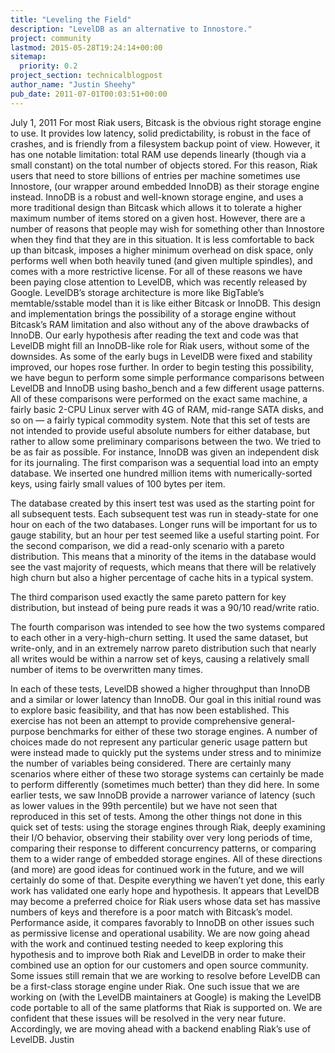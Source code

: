```yaml
---
title: "Leveling the Field"
description: "LevelDB as an alternative to Innostore."
project: community
lastmod: 2015-05-28T19:24:14+00:00
sitemap:
  priority: 0.2
project_section: technicalblogpost
author_name: "Justin Sheehy"
pub_date: 2011-07-01T00:03:51+00:00
---
```

July 1, 2011
For most Riak users, Bitcask is the obvious right storage engine to use. It provides low latency, solid predictability, is robust in the face of crashes, and is friendly from a filesystem backup point of view. However, it has one notable limitation: total RAM use depends linearly (though via a small constant) on the total number of objects stored. For this reason, Riak users that need to store billions of entries per machine sometimes use Innostore, (our wrapper around embedded InnoDB) as their storage engine instead. InnoDB is a robust and well-known storage engine, and uses a more traditional design than Bitcask which allows it to tolerate a higher maximum number of items stored on a given host.
However, there are a number of reasons that people may wish for something other than Innostore when they find that they are in this situation. It is less comfortable to back up than bitcask, imposes a higher minimum overhead on disk space, only performs well when both heavily tuned (and given multiple spindles), and comes with a more restrictive license. For all of these reasons we have been paying close attention to LevelDB, which was recently released by Google. LevelDB’s storage architecture is more like BigTable’s memtable/sstable model than it is like either Bitcask or InnoDB. This design and implementation brings the possibility of a storage engine without Bitcask’s RAM limitation and also without any of the above drawbacks of InnoDB. Our early hypothesis after reading the text and code was that LevelDB might fill an InnoDB-like role for Riak users, without some of the downsides. As some of the early bugs in LevelDB were fixed and stability improved, our hopes rose further.
In order to begin testing this possibility, we have begun to perform some simple performance comparisons between LevelDB and InnoDB using basho\_bench and a few different usage patterns. All of these comparisons were performed on the exact same machine, a fairly basic 2-CPU Linux server with 4G of RAM, mid-range SATA disks, and so on — a fairly typical commodity system. Note that this set of tests are not intended to provide useful absolute numbers for either database, but rather to allow some preliminary comparisons between the two. We tried to be as fair as possible. For instance, InnoDB was given an independent disk for its journaling.
The first comparison was a sequential load into an empty database. We inserted one hundred million items with numerically-sorted keys, using fairly small values of 100 bytes per item.

The database created by this insert test was used as the starting point for all subsequent tests. Each subsequent test was run in steady-state for one hour on each of the two databases. Longer runs will be important for us to gauge stability, but an hour per test seemed like a useful starting point.
For the second comparison, we did a read-only scenario with a pareto distribution. This means that a minority of the items in the database would see the vast majority of requests, which means that there will be relatively high churn but also a higher percentage of cache hits in a typical system.

The third comparison used exactly the same pareto pattern for key distribution, but instead of being pure reads it was a 90/10 read/write ratio.

The fourth comparison was intended to see how the two systems compared to each other in a very-high-churn setting. It used the same dataset, but write-only, and in an extremely narrow pareto distribution such that nearly all writes would be within a narrow set of keys, causing a relatively small number of items to be overwritten many times.

In each of these tests, LevelDB showed a higher throughput than InnoDB and a similar or lower latency than InnoDB. Our goal in this initial round was to explore basic feasibility, and that has now been established.
This exercise has not been an attempt to provide comprehensive general-purpose benchmarks for either of these two storage engines. A number of choices made do not represent any particular generic usage pattern but were instead made to quickly put the systems under stress and to minimize the number of variables being considered. There are certainly many scenarios where either of these two storage systems can certainly be made to perform differently (sometimes much better) than they did here. In some earlier tests, we saw InnoDB provide a narrower variance of latency (such as lower values in the 99th percentile) but we have not seen that reproduced in this set of tests. Among the other things not done in this quick set of tests: using the storage engines through Riak, deeply examining their I/O behavior, observing their stability over very long periods of time, comparing their response to different concurrency patterns, or comparing them to a wider range of embedded storage engines. All of these directions (and more) are good ideas for continued work in the future, and we will certainly do some of that.
Despite everything we haven’t yet done, this early work has validated one early hope and hypothesis. It appears that LevelDB may become a preferred choice for Riak users whose data set has massive numbers of keys and therefore is a poor match with Bitcask’s model. Performance aside, it compares favorably to InnoDB on other issues such as permissive license and operational usability. We are now going ahead with the work and continued testing needed to keep exploring this hypothesis and to improve both Riak and LevelDB in order to make their combined use an option for our customers and open source community.
Some issues still remain that we are working to resolve before LevelDB can be a first-class storage engine under Riak. One such issue that we are working on (with the LevelDB maintainers at Google) is making the LevelDB code portable to all of the same platforms that Riak is supported on. We are confident that these issues will be resolved in the very near future. Accordingly, we are moving ahead with a backend enabling Riak’s use of LevelDB.
Justin
 

